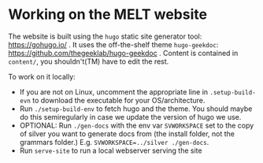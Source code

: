 
# Working on the MELT website

The website is built using the `hugo` static site generator tool: https://gohugo.io/ . It uses the off-the-shelf theme `hugo-geekdoc`: https://github.com/thegeeklab/hugo-geekdoc . Content is contained in `content/`, you shouldn't(TM) have to edit the rest.

To work on it locally:

 - If you are not on Linux, uncomment the appropriate line in `.setup-build-evn` to download the executable for your OS/architecture. 
 - Run `./setup-build-env` to fetch hugo and the theme. You should maybe do this semiregularly in case we update the version of hugo we use.
 - OPTIONAL: Run `./gen-docs` with the env var `SVWORKSPACE` set to the copy of silver you want to generate docs from (the install folder, not the grammars folder.) E.g. `SVWORKSPACE=../silver ./gen-docs`.
 - Run `serve-site` to run a local webserver serving the site
